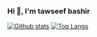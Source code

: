 ### Hi 👋, I'm tawseef bashir

<!--
**dehghani-mehdi/dehghani-mehdi** is a ✨ _special_ ✨ repository because its `README.md` (this file) appears on your GitHub profile.

Here are some ideas to get you started:

- 🔭 I’m currently working on ...
- 🌱 I’m currently learning ...
- 👯 I’m looking to collaborate on ...
- 🤔 I’m looking for help with ...
- 💬 Ask me about ...
- 📫 How to reach me: ...
- 😄 Pronouns: ...
- ⚡ Fun fact: ...
-->

[![Github stats](https://github-readme-stats.vercel.app/api?username=bhatkt71&show_icons=true&theme=dark)](https://github.com/bhatkt71)
[![Top Langs](https://github-readme-stats.vercel.app/api/top-langs/?username=bhatkt71&layout=compact&theme=dark)](https://github.com/dbhatkt71)
